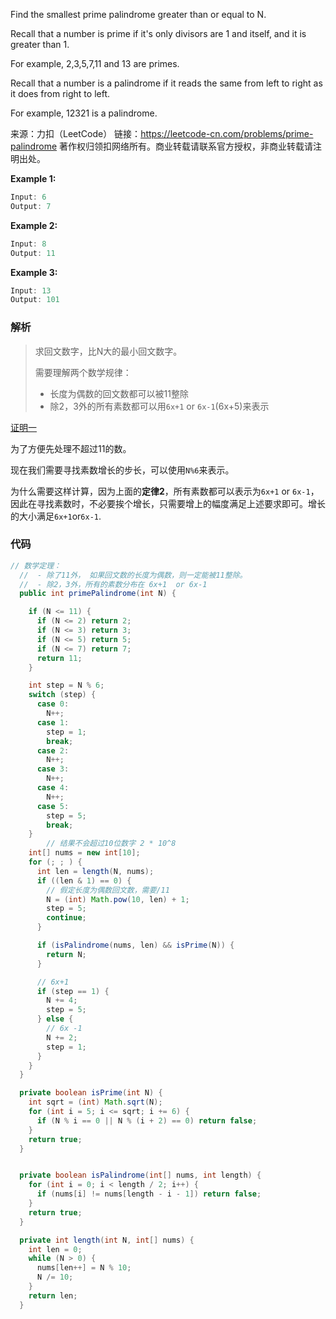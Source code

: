 Find the smallest prime palindrome greater than or equal to N.

Recall that a number is prime if it's only divisors are 1 and itself, and it is greater than 1. 

For example, 2,3,5,7,11 and 13 are primes.

Recall that a number is a palindrome if it reads the same from left to right as it does from right to left. 

For example, 12321 is a palindrome.

来源：力扣（LeetCode）
链接：https://leetcode-cn.com/problems/prime-palindrome
著作权归领扣网络所有。商业转载请联系官方授权，非商业转载请注明出处。



**Example 1:**

```java
Input: 6
Output: 7
```

**Example 2:**

```java
Input: 8
Output: 11
```

**Example 3:**

```java
Input: 13
Output: 101
```





### 解析

>  求回文数字，比N大的最小回文数字。
>
> 需要理解两个数学规律：
>
> - 长度为偶数的回文数都可以被11整除
> - 除2，3外的所有素数都可以用`6x+1` or `6x-1`(6x+5)来表示



[证明一](https://www.zybang.com/question/cabb7b9c3e7dd2f48b0e6db5ad135f2f.html)

为了方便先处理不超过11的数。

现在我们需要寻找素数增长的步长，可以使用`N%6`来表示。

为什么需要这样计算，因为上面的**定律2**，所有素数都可以表示为`6x+1` or `6x-1`，因此在寻找素数时，不必要挨个增长，只需要增上的幅度满足上述要求即可。增长的大小满足`6x+1`or`6x-1`.



### 代码

```java
// 数学定理：
  //  - 除了11外， 如果回文数的长度为偶数，则一定能被11整除。
  //  - 除2，3外，所有的素数分布在 6x+1  or 6x-1
  public int primePalindrome(int N) {

    if (N <= 11) {
      if (N <= 2) return 2;
      if (N <= 3) return 3;
      if (N <= 5) return 5;
      if (N <= 7) return 7;
      return 11;
    }

    int step = N % 6;
    switch (step) {
      case 0:
        N++;
      case 1:
        step = 1;
        break;
      case 2:
        N++;
      case 3:
        N++;
      case 4:
        N++;
      case 5:
        step = 5;
        break;
    }
		// 结果不会超过10位数字 2 * 10^8
    int[] nums = new int[10];
    for (; ; ) {
      int len = length(N, nums);
      if ((len & 1) == 0) {
        // 假定长度为偶数回文数，需要/11
        N = (int) Math.pow(10, len) + 1;
        step = 5;
        continue;
      }

      if (isPalindrome(nums, len) && isPrime(N)) {
        return N;
      }

      // 6x+1
      if (step == 1) {
        N += 4;
        step = 5;
      } else {
        // 6x -1
        N += 2;
        step = 1;
      }
    }
  }

  private boolean isPrime(int N) {
    int sqrt = (int) Math.sqrt(N);
    for (int i = 5; i <= sqrt; i += 6) {
      if (N % i == 0 || N % (i + 2) == 0) return false;
    }
    return true;
  }


  private boolean isPalindrome(int[] nums, int length) {
    for (int i = 0; i < length / 2; i++) {
      if (nums[i] != nums[length - i - 1]) return false;
    }
    return true;
  }

  private int length(int N, int[] nums) {
    int len = 0;
    while (N > 0) {
      nums[len++] = N % 10;
      N /= 10;
    }
    return len;
  }
```



